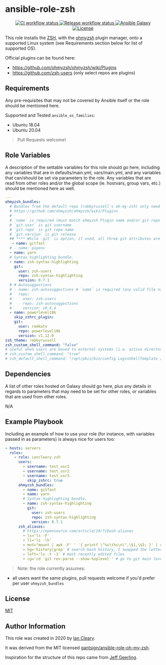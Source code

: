 ansible-role-zsh
=========

<p align="center">

<a href="https://github.com/iancleary/ansible-role-zsh/actions?query=workflow%3Aci" target="_blank">
    <img src="https://github.com/iancleary/ansible-role-zsh/workflows/CI/badge.svg" alt="CI workflow status">
</a>

<a href="https://github.com/iancleary/ansible-role-zsh/actions?query=workflow%3Arelease" target="_blank">
    <img src="https://github.com/iancleary/ansible-role-zsh/workflows/Release/badge.svg" alt="Release workflow status">
</a>
<a href="https://galaxy.ansible.com/iancleary/zsh" target="_blank">
    <img src="https://img.shields.io/badge/ansible--galaxy-iancleary.zsh-blue.svg" alt="Ansible Galaxy">
</a>
<a href="https://raw.githubusercontent.com/iancleary/ansible-role-zsh/main/LICENSE" target="_blank">
    <img src="https://img.shields.io/badge/license-MIT-blue.svg" alt="License">
</a>
</p>

This role installs the [ZSH](https://www.zsh.org/), with the [ohmyzsh](https://github.com/ohmyzsh/ohmyzsh) plugin manager, onto a supported Linux system (see Requirements section below for list of supported OS).

Official plugins can be found here:

* <https://github.com/ohmyzsh/ohmyzsh/wiki/Plugins>
* <https://github.com/zsh-users> (only select repos are plugins)

Requirements
------------

Any pre-requisites that may not be covered by Ansible itself or the role should be mentioned here.

Supported and Tested `ansible_os_families`:

* Ubuntu 18.04
* Ubuntu 20.04

> Pull Requests welcome!

Role Variables
--------------

A description of the settable variables for this role should go here, including any variables that are in defaults/main.yml, vars/main.yml, and any variables that can/should be set via parameters to the role. Any variables that are read from other roles and/or the global scope (ie. hostvars, group vars, etc.) should be mentioned here as well.

```yaml
---
ohmyzsh_bundles:
  # Bundles from the default repo (robbyrussell's oh-my-zsh) only need a name
  # https://github.com/ohmyzsh/ohmyzsh/wiki/Plugins
  #
  # `name` is required (must match ohmyzsh Plugin name and/or git repo
  # `git.user` is git username
  # `git.repo` is git repo name
  # `git.version` is git release
  ## **** While `git` is option, if used, all three git attributes are required ****
   - name: gitfast
  # - name: pipenv
  - name: yarn
  # Syntax highlighting bundle.
  - name: zsh-syntax-highlighting
    git:
      user: zsh-users
      repo: zsh-syntax-highlighting
      version: 0.7.1
  # # Autosuggestions
  # - name: zsh-autosuggestions # `name` is required (any valid file name will do so long as it's unique for the bundles)
  #   repo:
  #     user: zsh-users
  #     repo: zsh-autosuggestions
  #     version: v0.6.4
  - name: powerlevel10k
    skip_zshrc_plugin:
    git:
      user: romkatv
      repo: powerlevel10k
      version: v1.12.0
zsh_theme: robbyrussell
zsh_custom_shell_command: "false"
# useful when users are bound to external systems (i.e. active directory)
# zsh_custom_shell_command: "true"
# zsh_default_shell_command: "/opt/pbis/bin/config LoginShellTemplate /usr/bin/zsh"
```

Dependencies
------------

A list of other roles hosted on Galaxy should go here, plus any details in regards to parameters that may need to be set for other roles, or variables that are used from other roles.

N/A

Example Playbook
----------------

Including an example of how to use your role (for instance, with variables passed in as parameters) is always nice for users too:

```yaml
- hosts: servers
  roles:
    - role: iancleary.zsh
      users:
        - username: test_usr1
        - username: test_usr2
        - username: test_usr3
          skip_zshrc: true
      ohmyzsh_bundles:
        - name: gitfast
        - name: yarn
        # Syntax highlighting bundle.
        - name: zsh-syntax-highlighting
          git:
            user: zsh-users
            repo: zsh-syntax-highlighting
            version: 0.7.1
      zsh_aliases:
        # https://opensource.com/article/19/7/bash-aliases
        - ls='ls -F'
        - ll='ls -lh'
        - mnt="mount | awk -F' ' '{ printf \"%s\t%s\n\",\$1,\$3; }' | column -t | egrep ^/dev/ | sort"
        - hg='history|grep' # search bash history, I swapped the letters for github-cli compatibility
        - left='ls -t -1' # most recently edited files
        - cg='cd `git rev-parse --show-toplevel`' # go to git main level
```

> Note: the role currently assumes:

* all users want the same plugins, pull requests welcome if you'd prefer per user `ohmyzsh_bundles`

License
-------

[MIT](LICENSE)

Author Information
------------------

This role was created in 2020 by [Ian Cleary](https://blog.iancleary.me).

It was derived from the MIT licensed [gantsign/ansible-role-oh-my-zsh](https://github.com/gantsign/ansible-role-oh-my-zsh).

Inspiration for the structure of this repo came from [Jeff Geerling](https://github.com/geerlingguy/ansible-role-nginx).
